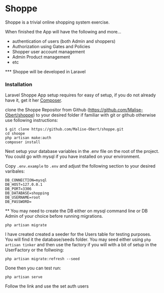 # Shoppe

Shoppe is a trivial online shopping system exercise.

When finished the App will have the following and more...
  - authentication of users (both Admin and shoppers)
  - Authorization using Gates and Policies
  - Shopper user account management
  - Admin Product management
  - etc
  
*** Shoppe will be developed in Laravel

### Installation

Laravel Shoppe App setup requires for easy of setup, if you do not already have it, get it her [Composer](https://getcomposer.org/).

clone the Shoppe Repositor from Github (https://github.com/Malise-Obert/shoppe) to your desired folder if familiar with git or github otherwise use following instructions:

```
$ git clone https://github.com/Malise-Obert/shoppe.git
cd shoope
php artisan make:auth 
composer install
```

Next setup your database variables in the .env file on the root of the project. You could go with mysql if you have installed on your environment.

Copy ``.env.example`` to ``.env`` and adjust the following section to your desired varibales:
```
DB_CONNECTION=mysql
DB_HOST=127.0.0.1
DB_PORT=3306
DB_DATABASE=shopping
DB_USERNAME=root
DB_PASSWORD=
```

** You may need to create the DB either on mysql command line or DB Admin of your choice before running migrations.
```
php artisan migrate 
```

I have created created a seeder for the Users table for testing purposes. You will find it the database/seeds folder. You may seed either using `php artisan tinker` and then use the factory if you will with a bit of setup in the UserFactory or the follwoing:

```
php artisan migrate:refresh --seed
```

Done then you can test run:

```
php artisan serve
```

Follow the link and use the set auth users

